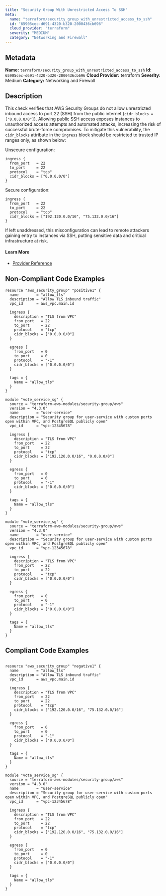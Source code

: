 ```yaml
---
title: "Security Group With Unrestricted Access To SSH"
meta:
  name: "terraform/security_group_with_unrestricted_access_to_ssh"
  id: "65905cec-d691-4320-b320-2000436cb696"
  cloud_provider: "terraform"
  severity: "MEDIUM"
  category: "Networking and Firewall"
---
```

## Metadata
**Name:** `terraform/security_group_with_unrestricted_access_to_ssh`
**Id:** `65905cec-d691-4320-b320-2000436cb696`
**Cloud Provider:** terraform
**Severity:** Medium
**Category:** Networking and Firewall
## Description
This check verifies that AWS Security Groups do not allow unrestricted inbound access to port 22 (SSH) from the public internet (`cidr_blocks = ["0.0.0.0/0"]`). Allowing public SSH access exposes instances to unauthorized access attempts and automated attacks, increasing the risk of successful brute-force compromises. To mitigate this vulnerability, the `cidr_blocks` attribute in the `ingress` block should be restricted to trusted IP ranges only, as shown below:

Unsecure configuration:
```
ingress {
  from_port   = 22
  to_port     = 22
  protocol    = "tcp"
  cidr_blocks = ["0.0.0.0/0"]
}
```

Secure configuration:
```
ingress {
  from_port   = 22
  to_port     = 22
  protocol    = "tcp"
  cidr_blocks = ["192.120.0.0/16", "75.132.0.0/16"]
}
```
If left unaddressed, this misconfiguration can lead to remote attackers gaining entry to instances via SSH, putting sensitive data and critical infrastructure at risk.

#### Learn More

 - [Provider Reference](https://registry.terraform.io/providers/hashicorp/aws/latest/docs/resources/security_group)

## Non-Compliant Code Examples
```aws
resource "aws_security_group" "positive1" {
  name        = "allow_tls"
  description = "Allow TLS inbound traffic"
  vpc_id      = aws_vpc.main.id

  ingress {
    description = "TLS from VPC"
    from_port   = 22
    to_port     = 22
    protocol    = "tcp"
    cidr_blocks = ["0.0.0.0/0"]
  }

  egress {
    from_port   = 0
    to_port     = 0
    protocol    = "-1"
    cidr_blocks = ["0.0.0.0/0"]
  }

  tags = {
    Name = "allow_tls"
  }
}

```

```aws
module "vote_service_sg" {
  source = "terraform-aws-modules/security-group/aws"
  version = "4.3.0"
  name        = "user-service"
  description = "Security group for user-service with custom ports open within VPC, and PostgreSQL publicly open"
  vpc_id      = "vpc-12345678"

  ingress {
    description = "TLS from VPC"
    from_port   = 22
    to_port     = 22
    protocol    = "tcp"
    cidr_blocks = ["192.120.0.0/16", "0.0.0.0/0"]
  }

  egress {
    from_port   = 0
    to_port     = 0
    protocol    = "-1"
    cidr_blocks = ["0.0.0.0/0"]
  }

  tags = {
    Name = "allow_tls"
  }
}

```

```aws
module "vote_service_sg" {
  source = "terraform-aws-modules/security-group/aws"
  version = "4.3.0"
  name        = "user-service"
  description = "Security group for user-service with custom ports open within VPC, and PostgreSQL publicly open"
  vpc_id      = "vpc-12345678"

  ingress {
    description = "TLS from VPC"
    from_port   = 22
    to_port     = 22
    protocol    = "tcp"
    cidr_blocks = ["0.0.0.0/0"]
  }

  egress {
    from_port   = 0
    to_port     = 0
    protocol    = "-1"
    cidr_blocks = ["0.0.0.0/0"]
  }

  tags = {
    Name = "allow_tls"
  }
}

```

## Compliant Code Examples
```aws

resource "aws_security_group" "negative1" {
  name        = "allow_tls"
  description = "Allow TLS inbound traffic"
  vpc_id      = aws_vpc.main.id

  ingress {
    description = "TLS from VPC"
    from_port   = 22
    to_port     = 22
    protocol    = "tcp"
    cidr_blocks = ["192.120.0.0/16", "75.132.0.0/16"]
  }

  egress {
    from_port   = 0
    to_port     = 0
    protocol    = "-1"
    cidr_blocks = ["0.0.0.0/0"]
  }

  tags = {
    Name = "allow_tls"
  }
}
```

```aws
module "vote_service_sg" {
  source = "terraform-aws-modules/security-group/aws"
  version = "4.3.0"
  name        = "user-service"
  description = "Security group for user-service with custom ports open within VPC, and PostgreSQL publicly open"
  vpc_id      = "vpc-12345678"

  ingress {
    description = "TLS from VPC"
    from_port   = 22
    to_port     = 22
    protocol    = "tcp"
    cidr_blocks = ["192.120.0.0/16", "75.132.0.0/16"]
  }

  egress {
    from_port   = 0
    to_port     = 0
    protocol    = "-1"
    cidr_blocks = ["0.0.0.0/0"]
  }

  tags = {
    Name = "allow_tls"
  }
}

```